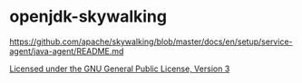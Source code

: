 # openjdk-skywalking

https://github.com/apache/skywalking/blob/master/docs/en/setup/service-agent/java-agent/README.md

[Licensed under the GNU General Public License, Version 3](http://www.gnu.org/licenses/gpl-3.0.html)
